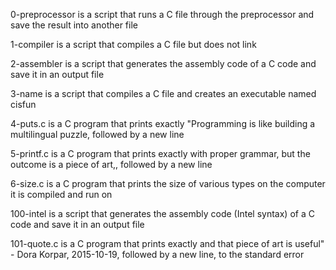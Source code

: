 0-preprocessor is a script that runs a C file through the preprocessor and save the result into another file

1-compiler is a script that compiles a C file but does not link

2-assembler is a script that generates the assembly code of a C code and save it in an output file

3-name is a script that compiles a C file and creates an executable named cisfun

4-puts.c is a C program that prints exactly "Programming is like building a multilingual puzzle, followed by a new line

5-printf.c is a C program that prints exactly with proper grammar, but the outcome is a piece of art,, followed by a new line

6-size.c is a C program that prints the size of various types on the computer it is compiled and run on

100-intel is a script that generates the assembly code (Intel syntax) of a C code and save it in an output file

101-quote.c is a C program that prints exactly and that piece of art is useful" - Dora Korpar, 2015-10-19, followed by a new line, to the standard error
